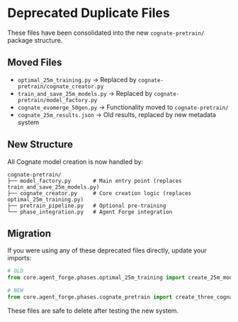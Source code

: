 # Deprecated Duplicate Files

These files have been consolidated into the new `cognate-pretrain/` package structure.

## Moved Files

- `optimal_25m_training.py` → Replaced by `cognate-pretrain/cognate_creator.py`
- `train_and_save_25m_models.py` → Replaced by `cognate-pretrain/model_factory.py`
- `cognate_evomerge_50gen.py` → Functionality moved to `cognate-pretrain/`
- `cognate_25m_results.json` → Old results, replaced by new metadata system

## New Structure

All Cognate model creation is now handled by:
```
cognate-pretrain/
├── model_factory.py       # Main entry point (replaces train_and_save_25m_models.py)
├── cognate_creator.py     # Core creation logic (replaces optimal_25m_training.py)
├── pretrain_pipeline.py   # Optional pre-training
└── phase_integration.py   # Agent Forge integration
```

## Migration

If you were using any of these deprecated files directly, update your imports:

```python
# OLD
from core.agent_forge.phases.optimal_25m_training import create_25m_model

# NEW
from core.agent_forge.phases.cognate_pretrain import create_three_cognate_models
```

These files are safe to delete after testing the new system.
